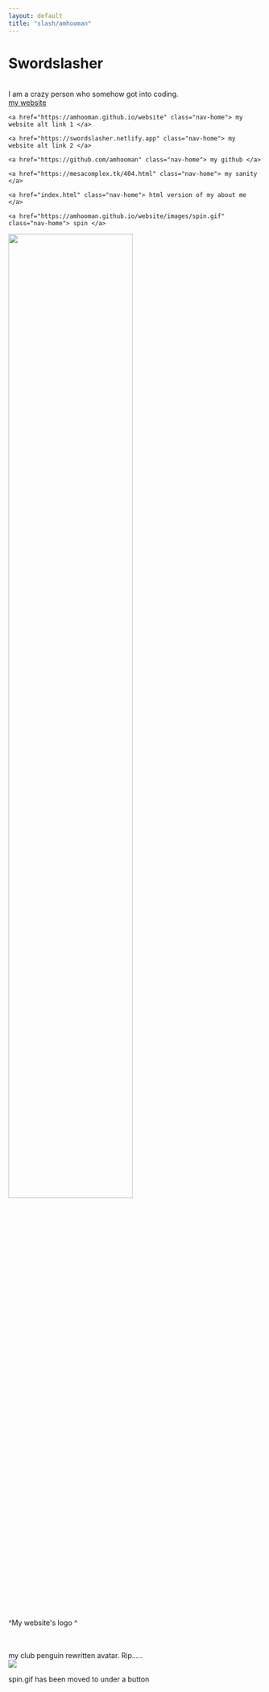 ```yaml
---
layout: default
title: "slash/amhooman"
---
```

<h1 class="text-center">Swordslasher</h1>
<br>
 <link rel="stylesheet" href="style2.css">
<a>I am a crazy person who somehow got into coding.</a>
<br>
  <nav>
    <a href="http://swordslasher.com" class="nav-home"> my website </a>
 
    <a href="https://amhooman.github.io/website" class="nav-home"> my website alt link 1 </a>

    <a href="https://swordslasher.netlify.app" class="nav-home"> my website alt link 2 </a>

    <a href="https://github.com/amhooman" class="nav-home"> my github </a>
      
    <a href="https://mesacomplex.tk/404.html" class="nav-home"> my sanity </a>
 
    <a href="index.html" class="nav-home"> html version of my about me </a>

    <a href="https://amhooman.github.io/website/images/spin.gif" class="nav-home"> spin </a>

  </nav>

<img src="https://cdn.discordapp.com/attachments/708048947159105546/967434387513815060/slash.png" width="70%" height=auto>
<br>
<p> ^My website's logo ^</p>
<br>
<br>
my club penguin rewritten avatar. Rip.....
<br>
<img src="https://avatars.githubusercontent.com/u/95942514?s=96&v=4">
<br>
<p>spin.gif has been moved to under a button</p>
  
<script src="../../../../ruffle/ruffle.js"></script>
<script>
document.getElementById("aboutNav").classList.add("active");
</script>
